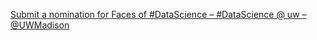 [Submit a nomination for Faces of #DataScience – #DataScience @ uw – @UWMadison](https://qi.tc/qi/116584)
